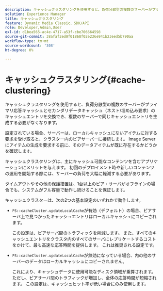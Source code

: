 ```yaml
---
description: キャッシュクラスタリングを使用すると、負荷分散型の複数のサーバーがプライマリ応答キャッシュとセカンダリデータキャッシュ（ネスト/埋め込み要求）のキャッシュエントリを交換でき、複数のサーバーで同じキャッシュエントリを生成する必要がなくなります。
solution: Experience Manager
title: キャッシュクラスタリング
feature: Dynamic Media Classic、SDK/API
role: Developer,Admin,User
exl-id: d1bea565-ac4e-4717-a53f-cbe706664598
source-git-commit: 38afaf2ed0f01868f02e236e941b23eed5b790aa
workflow-type: tm+mt
source-wordcount: '308'
ht-degree: 0%

---
```


# キャッシュクラスタリング{#cache-clustering}

キャッシュクラスタリングを使用すると、負荷分散型の複数のサーバーがプライマリ応答キャッシュとセカンダリデータキャッシュ（ネスト/埋め込み要求）のキャッシュエントリを交換でき、複数のサーバーで同じキャッシュエントリを生成する必要がなくなります。

設定されている場合、サーバーは、ローカルキャッシュにないアイテムに対する要求を受け取ると、クラスター内のピアサーバーに接続します。 Image Serverにアイテムの生成を要求する前に、そのデータアイテムが既に存在するかどうかを確認します。

キャッシュクラスタリングは、主にキャッシュ可能なコンテンツを含むアプリケーションにメリットを与えます。 初回のデプロイメント時や新しいコンテンツの運用を開始する際には、サーバーの負荷を大幅に軽減する必要があります。

タイムアウトやその他の保護措置は、1台以上のピア・サーバがオフラインの場合でも、システムがフル容量で動作し続けることを保証します。

キャッシュクラスターは、次の2つの基本設定のいずれかで動作します。

* `PS::cacheCluster.updateLocalCache`が有効（デフォルト）の場合、ピアサーバ上で見つかったキャッシュエントリはローカルキャッシュにコピーされます。

   この設定は、ピアサーバ間のトラフィックを削減します。 また、すべてのキャッシュエントリをクラスタ内のすべてのサーバにレプリケートするコストをかけて、最も高速な応答時間を提供します。 これは推奨される設定です。

* `PS::cacheCluster.updateLocalCache`が無効になっている場合、内の他のサーバーのデータはローカルキャッシュにコピーされません。

   これにより、キャッシュデータに使用可能なディスク領域が乗算されます。 ただし、ピアサーバ間のトラフィックが増加し、全体の応答時間が短縮されます。 この設定は、キャッシュヒット率が低い場合にのみ使用します。
